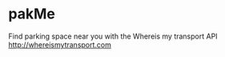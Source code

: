 # pakMe
Find parking space near you with the Whereis my transport API http://whereismytransport.com
